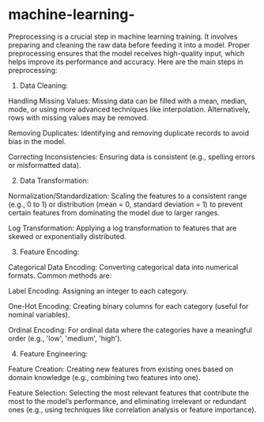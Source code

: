 # machine-learning-
Preprocessing is a crucial step in machine learning training. It involves preparing and cleaning the raw data before feeding it into a model. Proper preprocessing ensures that the model receives high-quality input, which helps improve its performance and accuracy. Here are the main steps in preprocessing:

1. Data Cleaning:

Handling Missing Values: Missing data can be filled with a mean, median, mode, or using more advanced techniques like interpolation. Alternatively, rows with missing values may be removed.

Removing Duplicates: Identifying and removing duplicate records to avoid bias in the model.

Correcting Inconsistencies: Ensuring data is consistent (e.g., spelling errors or misformatted data).



2. Data Transformation:

Normalization/Standardization: Scaling the features to a consistent range (e.g., 0 to 1) or distribution (mean = 0, standard deviation = 1) to prevent certain features from dominating the model due to larger ranges.

Log Transformation: Applying a log transformation to features that are skewed or exponentially distributed.



3. Feature Encoding:

Categorical Data Encoding: Converting categorical data into numerical formats. Common methods are:

Label Encoding: Assigning an integer to each category.

One-Hot Encoding: Creating binary columns for each category (useful for nominal variables).


Ordinal Encoding: For ordinal data where the categories have a meaningful order (e.g., 'low', 'medium', 'high').



4. Feature Engineering:

Feature Creation: Creating new features from existing ones based on domain knowledge (e.g., combining two features into one).

Feature Selection: Selecting the most relevant features that contribute the most to the model’s performance, and eliminating irrelevant or redundant ones (e.g., using techniques like correlation analysis or feature importance).
